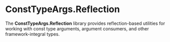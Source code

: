 ﻿# ConstTypeArgs.Reflection

The **ConstTypeArgs.Reflection** library provides reflection-based utilities for working with const type arguments, argument consumers, and other framework-integral types.
